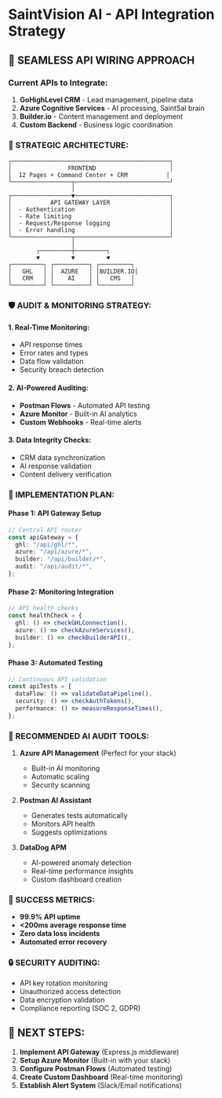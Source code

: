 # SaintVision AI - API Integration Strategy

## 🎯 SEAMLESS API WIRING APPROACH

### Current APIs to Integrate:

1. **GoHighLevel CRM** - Lead management, pipeline data
2. **Azure Cognitive Services** - AI processing, SaintSal brain
3. **Builder.io** - Content management and deployment
4. **Custom Backend** - Business logic coordination

### 🔄 STRATEGIC ARCHITECTURE:

```
┌─────────────────────────────────────────────┐
│                FRONTEND                     │
│  12 Pages + Command Center + CRM           │
└─────────────────┬───────────────────────────┘
                  │
┌─────────────────▼───────────────────────────┐
│           API GATEWAY LAYER                 │
│  - Authentication                           │
│  - Rate limiting                            │
│  - Request/Response logging                 │
│  - Error handling                           │
└─────────────────┬───────────────────────────┘
                  │
        ┌─────────┼─────────┐
        ▼         ▼         ▼
┌─────────┐ ┌──────────┐ ┌─────────┐
│   GHL   │ │  AZURE   │ │BUILDER.IO│
│   CRM   │ │    AI    │ │   CMS   │
└─────────┘ └──────────┘ └─────────┘
```

### 🛡️ AUDIT & MONITORING STRATEGY:

#### **1. Real-Time Monitoring:**

- API response times
- Error rates and types
- Data flow validation
- Security breach detection

#### **2. AI-Powered Auditing:**

- **Postman Flows** - Automated API testing
- **Azure Monitor** - Built-in AI analytics
- **Custom Webhooks** - Real-time alerts

#### **3. Data Integrity Checks:**

- CRM data synchronization
- AI response validation
- Content delivery verification

### 🚀 IMPLEMENTATION PLAN:

#### **Phase 1: API Gateway Setup**

```typescript
// Central API router
const apiGateway = {
  ghl: "/api/ghl/*",
  azure: "/api/azure/*",
  builder: "/api/builder/*",
  audit: "/api/audit/*",
};
```

#### **Phase 2: Monitoring Integration**

```typescript
// API health checks
const healthCheck = {
  ghl: () => checkGHLConnection(),
  azure: () => checkAzureServices(),
  builder: () => checkBuilderAPI(),
};
```

#### **Phase 3: Automated Testing**

```typescript
// Continuous API validation
const apiTests = {
  dataFlow: () => validateDataPipeline(),
  security: () => checkAuthTokens(),
  performance: () => measureResponseTimes(),
};
```

### 🤖 RECOMMENDED AI AUDIT TOOLS:

1. **Azure API Management** (Perfect for your stack)
   - Built-in AI monitoring
   - Automatic scaling
   - Security scanning

2. **Postman AI Assistant**
   - Generates tests automatically
   - Monitors API health
   - Suggests optimizations

3. **DataDog APM**
   - AI-powered anomaly detection
   - Real-time performance insights
   - Custom dashboard creation

### 🎯 SUCCESS METRICS:

- **99.9% API uptime**
- **<200ms average response time**
- **Zero data loss incidents**
- **Automated error recovery**

### 🔒 SECURITY AUDITING:

- API key rotation monitoring
- Unauthorized access detection
- Data encryption validation
- Compliance reporting (SOC 2, GDPR)

## 💎 NEXT STEPS:

1. **Implement API Gateway** (Express.js middleware)
2. **Setup Azure Monitor** (Built-in with your stack)
3. **Configure Postman Flows** (Automated testing)
4. **Create Custom Dashboard** (Real-time monitoring)
5. **Establish Alert System** (Slack/Email notifications)
